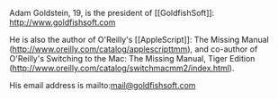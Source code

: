 

Adam Goldstein, 19, is the president of [[GoldfishSoft]]:
http://www.goldfishsoft.com

He is also the author of O'Reilly's [[AppleScript]]: The Missing Manual (http://www.oreilly.com/catalog/applescripttmm), and co-author of O'Reilly's Switching to the Mac: The Missing Manual, Tiger Edition (http://www.oreilly.com/catalog/switchmacmm2/index.html).

His email address is mailto:mail@goldfishsoft.com